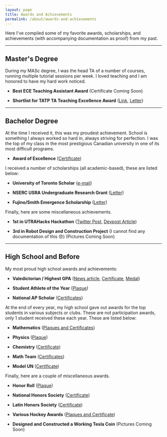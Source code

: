 ```yaml
---
layout: page
title: Awards and Achievements
permalink: /about/awards-and-achievements
---
```


Here I've compiled some of my favorite awards, scholarships, and achievements (with accompanying documentation as proof) from my past.

---

## Master's Degree

During my MASc degree, I was the head TA of a number of courses, running multiple tutorial sessions per week. I loved teaching and I am honored to have my hard work noticed.

* **Best ECE Teaching Assistant Award** (Certificate Coming Soon)

* **Shortlist for TATP TA Teaching Excellence Award** (<a href="https://tatp.utoronto.ca/awards/current-winners/" target="_blank">Link</a>, <a href="/files/awards/MASc/TATP TA Excellence Award Shortlist.pdf" target="_blank">Letter</a>)

---

## Bachelor Degree

At the time I received it, this was my proudest achievement. School is something I always worked so hard in, always striving for perfection. I was the top of my class in the most prestigious Canadian university in one of its most difficult programs.

* **Award of Excellence** (<a href="/files/awards/undergrad/Award of Excellence.pdf" target="_blank">Certificate</a>)

I received a number of scholarships (all academic-based), these are listed below:

* **University of Toronto Scholar** (<a href="/files/awards/scholarships/Unversity of Toronto Scholar.pdf" target="_blank">e-mail</a>)

* **NSERC USRA Undergraduate Research Grant** (<a href="/files/awards/scholarships/NSERC USRA Grant.pdf" target="_blank">Letter</a>)

* **Fujino/Smith Emergence Scholarship** (<a href="/files/awards/scholarships/Fujino Smith Emergence Scholarship.pdf" target="_blank">Letter</a>)


Finally, here are some miscellaneous achievements.

* **1st in UTRAHacks Hackathon** (<a href="https://twitter.com/uoftengineering/status/1059490623424786434?lang=en" target="_blank">Twitter Post</a>, <a href="https://devpost.com/software/keys-to-success" target="_blank">Devpost Article</a>)

* **3rd in Robot Design and Construction Project** (I cannot find any documentation of this 😞) (Pictures Coming Soon)

---

## High School and Before

My most proud high school awards and achievements:

* **Valedictorian / Highest GPA** (<a href="https://www.fosters.com/story/news/education/2017/05/17/st-thomas-aquinas-announces-top-10/20900104007/" target="_blank">News article</a>, <a href="/files/awards/high school/Valedictorian Senate Letter.pdf" target="_blank">Certificate</a>, <a href="/files/awards/high school/Valedictorian Medal.pdf" target="_blank">Medal</a>)

* **Student Athlete of the Year** (<a href="/files/awards/sports/Student Athlete of the Year.pdf" target="_blank">Plaque</a>)

* **National AP Scholar** (<a href="/files/awards/high school/National AP Scholar Award.pdf" target="_blank">Certificates</a>)



At the end of every year, my high school gave out awards for the top students in various subjects or clubs. These are not participation awards, only 1 student received these each year. These are listed below:

* **Mathematics** (<a href="/files/awards/high school/Mathematics.pdf" target="_blank">Plaques and Certificates</a>)

* **Physics** (<a href="/files/awards/high school/Physics.pdf" target="_blank">Plaque</a>)

* **Chemistry** (<a href="/files/awards/high school/Chemistry.pdf" target="_blank">Certificate</a>)

* **Math Team** (<a href="/files/awards/high school/Math Team.pdf" target="_blank">Certificates</a>)

* **Model UN** (<a href="/files/awards/high school/Model UN.pdf" target="_blank">Certificate</a>)

Finally, here are a couple of miscellaneous awards.

* **Honor Roll** (<a href="/files/awards/high school/Honor Roll.pdf" target="_blank">Plaque</a>)

* **National Honors Society** (<a href="/files/awards/high school/National Honors Society.pdf" target="_blank">Certificate</a>)

* **Latin Honors Society** (<a href="/files/awards/high school/Latin Honors Society.pdf" target="_blank">Certificate</a>)

* **Various Hockey Awards** (<a href="/files/awards/sports/Hockey Awards.pdf" target="_blank">Plaques and Certificate</a>)

* **Designed and Constructed a Working Tesla Coin** (Pictures Coming Soon)